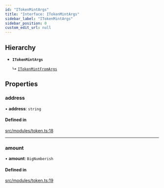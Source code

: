 ```yaml
---
id: "ITokenMintArgs"
title: "Interface: ITokenMintArgs"
sidebar_label: "ITokenMintArgs"
sidebar_position: 0
custom_edit_url: null
---
```


## Hierarchy

- **`ITokenMintArgs`**

  ↳ [`ITokenMintFromArgs`](ITokenMintFromArgs)

## Properties

### address

• **address**: `string`

#### Defined in

[src/modules/token.ts:18](https://github.com/PrasoonPratham/nftlabs-sdk-ts/blob/e7d1d7f/src/modules/token.ts#L18)

___

### amount

• **amount**: `BigNumberish`

#### Defined in

[src/modules/token.ts:19](https://github.com/PrasoonPratham/nftlabs-sdk-ts/blob/e7d1d7f/src/modules/token.ts#L19)
